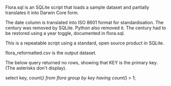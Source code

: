 Flora.sql is an SQLite script that loads a sample dataset and partially translates it into Darwin Core form.

The date column is translated into ISO 8601 format for standardisation. The century was removed by SQLite. Python also removed it.
The century had to be restored using a year toggle, documented in flora.sql.

This is a repeatable script using a standard, open source product in SQLite.

flora_reformatted.csv is the output dataset.

The below query returned no rows, showing that KEY is the primary key. (The asterisks don't display).

select key, count(*) from flora group by key having count(*) > 1;
